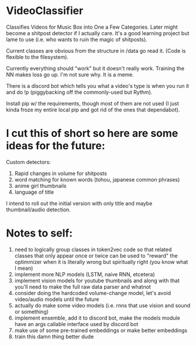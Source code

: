# VideoClassifier
Classifies Videos for Music Box into One a Few Categories. Later might become a shitpost detector if I actually care. It's a good learning project but lame to use (i.e. who wants to ruin the magic of shitposts).

Current classes are obvious from the structure in /data go read it. (Code is flexible to the filesystem).

Currently everything should "work" but it doesn't really work. Training the NN makes loss go up. I'm not sure why. It is a meme.

There is a discord bot which tells you what a video's type is when you run it and do !p (piggybacking off the commonly-used
but Rythm).

Install pip w/ the requirements, though most of them are not used (I just kinda froze my entire local pip and got rid of the ones that dependabot).

# I cut this of short so here are some ideas for the future:

Custom detectors:
1. Rapid changes in volume for shitposts
2. word matching for known words (tohou, japanese common phrases)
3. anime girl thumbnails
4. language of title

I intend to roll out the initial version with only title and maybe thumbnail/audio detection.

# Notes to self:
1. need to logically group classes in token2vec code so that related classes that only appear once or twice can be used to "reward" the optimmizer when it is literally wrong but spiritually right (you know what I mean)
2. implement more NLP models (LSTM, naive RNN, etcetera)
3. implement vision models for youtube thumbnails and along with that you'll need to make the full raw data parser and whatnot
4. consider doing the hardcoded volume-change model, let's avoid video/audio models until the future
5. actually do make some video models (i.e. rnns that use vision and sound or something)
6. implement ensemble, add it to discord bot, make the models module have an args callable interface used by discord bot
7. make use of some pre-trained embeddings or make better embeddings
8. train this damn thing better dude
